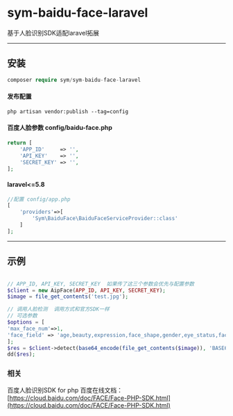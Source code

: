 # sym-baidu-face-laravel
基于人脸识别SDK适配laravel拓展
***
## 安装 

```php
composer require sym/sym-baidu-face-laravel
```
#### 发布配置
```
php artisan vendor:publish --tag=config
```

#### 百度人脸参数 config/baidu-face.php
```php
return [
    'APP_ID'     => '',
    'API_KEY'    => '',
    'SECRET_KEY' => '',
];
```

#### laravel<=5.8
```php
//配置 config/app.php
[
    'providers'=>[
        'Sym\BaiduFace\BaiduFaceServiceProvider::class'
    ]
];
```
***
## 示例

```php

// APP_ID, API_KEY, SECRET_KEY  如果传了这三个参数会优先与配置参数
$client = new AipFace(APP_ID, API_KEY, SECRET_KEY);
$image = file_get_contents('test.jpg');

// 调用人脸检测  调用方式和官方SDK一样
// 可选参数
$options = [
'max_face_num'=>1,
'face_field' => 'age,beauty,expression,face_shape,gender,eye_status,face_type,mask,occlusion,spoofing,quality,landmark,landmark72,angle'
];
$res = $client->detect(base64_encode(file_get_contents($image)), 'BASE64', $options);
dd($res);

```


### 相关
百度人脸识别SDK for php
百度在线文档：[https://cloud.baidu.com/doc/FACE/Face-PHP-SDK.html](https://cloud.baidu.com/doc/FACE/Face-PHP-SDK.html)  
